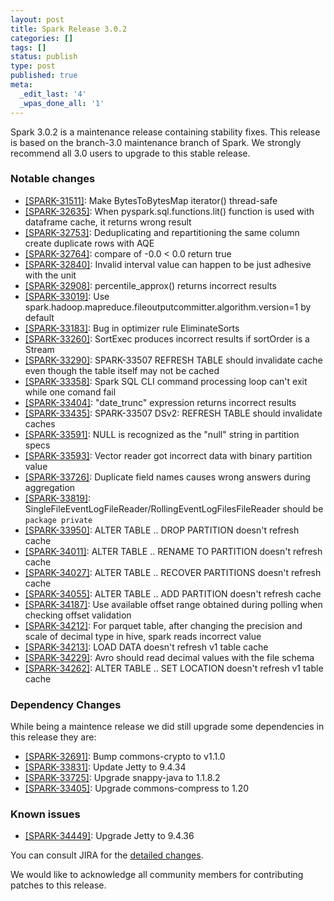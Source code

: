```yaml
---
layout: post
title: Spark Release 3.0.2
categories: []
tags: []
status: publish
type: post
published: true
meta:
  _edit_last: '4'
  _wpas_done_all: '1'
---
```


Spark 3.0.2 is a maintenance release containing stability fixes. This release is based on the branch-3.0 maintenance branch of Spark. We strongly recommend all 3.0 users to upgrade to this stable release.

### Notable changes

  - [[SPARK-31511]](https://issues.apache.org/jira/browse/SPARK-31511): Make BytesToBytesMap iterator() thread-safe
  - [[SPARK-32635]](https://issues.apache.org/jira/browse/SPARK-32635): When pyspark.sql.functions.lit() function is used with dataframe cache, it returns wrong result
  - [[SPARK-32753]](https://issues.apache.org/jira/browse/SPARK-32753): Deduplicating and repartitioning the same column create duplicate rows with AQE
  - [[SPARK-32764]](https://issues.apache.org/jira/browse/SPARK-32764): compare of -0.0 < 0.0 return true
  - [[SPARK-32840]](https://issues.apache.org/jira/browse/SPARK-32840): Invalid interval value can happen to be just adhesive with the unit
  - [[SPARK-32908]](https://issues.apache.org/jira/browse/SPARK-32908): percentile_approx() returns incorrect results
  - [[SPARK-33019]](https://issues.apache.org/jira/browse/SPARK-33019): Use spark.hadoop.mapreduce.fileoutputcommitter.algorithm.version=1 by default
  - [[SPARK-33183]](https://issues.apache.org/jira/browse/SPARK-33183): Bug in optimizer rule EliminateSorts
  - [[SPARK-33260]](https://issues.apache.org/jira/browse/SPARK-33260): SortExec produces incorrect results if sortOrder is a Stream
  - [[SPARK-33290]](https://issues.apache.org/jira/browse/SPARK-33290): SPARK-33507 REFRESH TABLE should invalidate cache even though the table itself may not be cached
  - [[SPARK-33358]](https://issues.apache.org/jira/browse/SPARK-33358): Spark SQL CLI command processing loop can't exit while one comand fail
  - [[SPARK-33404]](https://issues.apache.org/jira/browse/SPARK-33404): "date_trunc" expression returns incorrect results
  - [[SPARK-33435]](https://issues.apache.org/jira/browse/SPARK-33435): SPARK-33507 DSv2: REFRESH TABLE should invalidate caches
  - [[SPARK-33591]](https://issues.apache.org/jira/browse/SPARK-33591): NULL is recognized as the "null" string in partition specs
  - [[SPARK-33593]](https://issues.apache.org/jira/browse/SPARK-33593): Vector reader got incorrect data with binary partition value
  - [[SPARK-33726]](https://issues.apache.org/jira/browse/SPARK-33726): Duplicate field names causes wrong answers during aggregation
  - [[SPARK-33819]](https://issues.apache.org/jira/browse/SPARK-33819): SingleFileEventLogFileReader/RollingEventLogFilesFileReader should be `package private`
  - [[SPARK-33950]](https://issues.apache.org/jira/browse/SPARK-33950): ALTER TABLE .. DROP PARTITION doesn't refresh cache
  - [[SPARK-34011]](https://issues.apache.org/jira/browse/SPARK-34011): ALTER TABLE .. RENAME TO PARTITION doesn't refresh cache
  - [[SPARK-34027]](https://issues.apache.org/jira/browse/SPARK-34027): ALTER TABLE .. RECOVER PARTITIONS doesn't refresh cache
  - [[SPARK-34055]](https://issues.apache.org/jira/browse/SPARK-34055): ALTER TABLE .. ADD PARTITION doesn't refresh cache
  - [[SPARK-34187]](https://issues.apache.org/jira/browse/SPARK-34187): Use available offset range obtained during polling when checking offset validation
  - [[SPARK-34212]](https://issues.apache.org/jira/browse/SPARK-34212): For parquet table, after changing the precision and scale of decimal type in hive, spark reads incorrect value
  - [[SPARK-34213]](https://issues.apache.org/jira/browse/SPARK-34213): LOAD DATA doesn't refresh v1 table cache
  - [[SPARK-34229]](https://issues.apache.org/jira/browse/SPARK-34229): Avro should read decimal values with the file schema
  - [[SPARK-34262]](https://issues.apache.org/jira/browse/SPARK-34262): ALTER TABLE .. SET LOCATION doesn't refresh v1 table cache

### Dependency Changes

While being a maintence release we did still upgrade some dependencies in this release they are:

  - [[SPARK-32691]](https://issues.apache.org/jira/browse/SPARK-32691): Bump commons-crypto to v1.1.0
  - [[SPARK-33831]](https://issues.apache.org/jira/browse/SPARK-33831): Update Jetty to 9.4.34
  - [[SPARK-33725]](https://issues.apache.org/jira/browse/SPARK-33725): Upgrade snappy-java to 1.1.8.2
  - [[SPARK-33405]](https://issues.apache.org/jira/browse/SPARK-33405): Upgrade commons-compress to 1.20

### Known issues
  - [[SPARK-34449]](https://issues.apache.org/jira/browse/SPARK-34449): Upgrade Jetty to 9.4.36

You can consult JIRA for the [detailed changes](https://s.apache.org/spark-3.0.2).

We would like to acknowledge all community members for contributing patches to this release.
